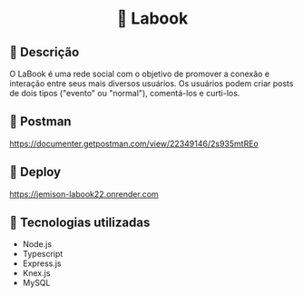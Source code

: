 ##  <h1 align="center">📇 Labook </h1>

## 📝 Descrição
O LaBook é uma rede social com o objetivo de promover a conexão e interação entre seus mais diversos usuários. Os usuários podem criar posts de dois tipos ("evento" ou "normal"), comentá-los e curti-los. 
## 🔗 Postman
https://documenter.getpostman.com/view/22349146/2s935mtREo

## 🔗 Deploy
https://jemison-labook22.onrender.com
## 🔧 Tecnologias utilizadas
-  Node.js
-  Typescript
-  Express.js
-  Knex.js
-  MySQL

